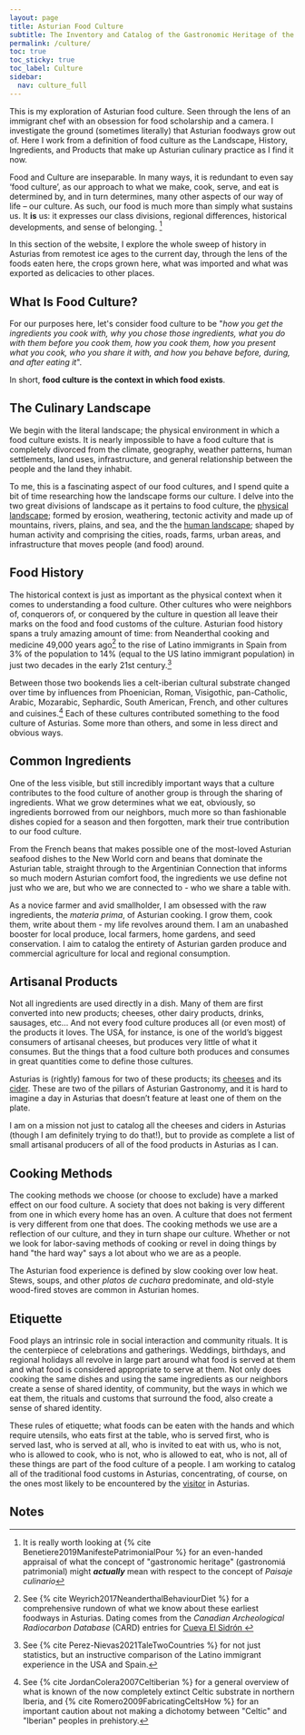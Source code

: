```yaml
---
layout: page
title: Asturian Food Culture
subtitle: The Inventory and Catalog of the Gastronomic Heritage of the Asturian People
permalink: /culture/
toc: true
toc_sticky: true
toc_label: Culture
sidebar:
  nav: culture_full
---
```

This is my exploration of Asturian food culture. Seen through the lens of an immigrant chef with an obsession for food scholarship and a camera. I investigate the ground (sometimes literally) that Asturian foodways grow out of. Here I work from a definition of food culture as the Landscape, History, Ingredients, and Products that make up Asturian culinary practice as I find it now.

Food and Culture are inseparable. In many ways, it is redundant to even say ‘food culture’, as our approach to what we make, cook, serve, and eat is determined by, and in turn determines, many other aspects of our way of life – our culture. As such, our food is much more than simply what sustains us. It **is** us: it expresses our class divisions, regional differences, historical developments, and sense of belonging. [^1]

In this section of the website, I explore the whole sweep of history in Asturias from remotest ice ages to the current day, through the lens of the foods eaten here, the crops grown here, what was imported and what was exported as delicacies to other places.
## What Is Food Culture?
For our purposes here, let's consider food culture to be "*how you get the ingredients you cook with, why you chose those ingredients, what you do with them before you cook them, how you cook them, how you present what you cook, who you share it with, and how you behave before, during, and after eating it*". 

In short, **food culture is the context in which food exists**.
## The Culinary Landscape
We begin with the literal landscape; the physical environment in which a food culture exists. It is nearly impossible to have a food culture that is completely divorced from the climate, geography, weather patterns, human settlements, land uses, infrastructure, and general relationship between the people and the land they inhabit.

To me, this is a fascinating aspect of our food cultures, and I spend quite a bit of time researching how the landscape forms our culture. I delve into the two great divisions of landscape as it pertains to food culture, the [physical landscape](/culture/natural-environment/); formed by erosion, weathering, tectonic activity and made up of mountains, rivers, plains, and sea, and the the [human landscape](/culture/built-environment/); shaped by human activity and comprising the cities, roads, farms, urban areas, and infrastructure that moves people (and food) around.
## Food History
The historical context is just as important as the physical context when it comes to understanding a food culture. Other cultures who were neighbors of, conquerors of, or conquered by the culture in question all leave their marks on the food and food customs of the culture. Asturian food history spans a truly amazing amount of time: from Neanderthal cooking and medicine 49,000 years ago[^3] to the rise of Latino immigrants in Spain from 3% of the population to 14% (equal to the US latino immigrant population) in just two decades in the early 21st century.[^2]

Between those two bookends lies a celt-iberian cultural substrate changed over time by influences from Phoenician, Roman, Visigothic, pan-Catholic, Arabic, Mozarabic, Sephardic, South American, French, and other cultures and cuisines.[^4] Each of these cultures contributed something to the food culture of Asturias. Some more than others, and some in less direct and obvious ways.
## Common Ingredients
One of the less visible, but still incredibly important ways that a culture contributes to the food culture of another group is through the sharing of ingredients. What we grow determines what we eat, obviously, so ingredients borrowed from our neighbors, much more so than fashionable dishes copied for a season and then forgotten, mark their true contribution to our food culture.

From the French beans that makes possible one of the most-loved Asturian seafood dishes to the New World corn and beans that dominate the Asturian table, straight through to the Argentinian Connection that informs so much modern Asturian comfort food, the ingredients we use define not just who we are, but who we are connected to - who we share a table with.

As a novice farmer and avid smallholder, I am obsessed with the raw ingredients, the *materia prima*, of Asturian cooking. I grow them, cook them, write about them - my life revolves around them. I am an unabashed booster for local produce, local farmers, home gardens, and seed conservation. I aim to catalog the entirety of Asturian garden produce and commercial agriculture for local and regional consumption.
## Artisanal Products
Not all ingredients are used directly in a dish. Many of them are first converted into new products; cheeses, other dairy products, drinks, sausages, etc… And not every food culture produces all (or even most) of the products it loves. The USA, for instance, is one of the world’s biggest consumers of artisanal cheeses, but produces very little of what it consumes. But the things that a food culture both produces and consumes in great quantities come to define those cultures.

Asturias is (rightly) famous for two of these products; its [cheeses](/products/cheese) and its [cider](/products/cider/). These are two of the pillars of Asturian Gastronomy, and it is hard to imagine a day in Asturias that doesn’t feature at least one of them on the plate. 

I am on a mission not just to catalog all the cheeses and ciders in Asturias (though I am definitely trying to do that!), but to provide as complete a list of small artisanal producers of all of the food products in Asturias as I can.
## Cooking Methods
The cooking methods we choose (or choose to exclude) have a marked effect on our food culture. A society that does not baking is very different from one in which every home has an oven. A culture that does not ferment is very different from one that does. The cooking methods we use are a reflection of our culture, and they in turn shape our culture. Whether or not we look for labor-saving methods of cooking or revel in doing things by hand "the hard way" says a lot about who we are as a people.

The Asturian food experience is defined by slow cooking over low heat. Stews, soups, and other *platos de cuchara* predominate, and old-style wood-fired stoves are common in Asturian homes.
## Etiquette
Food plays an intrinsic role in social interaction and community rituals. It is the centerpiece of celebrations and gatherings. Weddings, birthdays, and regional holidays all revolve in large part around what food is served at them and what food is considered appropriate to serve at them. Not only does cooking the same dishes and using the same ingredients as our neighbors create a sense of shared identity, of community, but the ways in which we eat them, the rituals and customs that surround the food, also create a sense of shared identity.

These rules of etiquette; what foods can be eaten with the hands and which require utensils, who eats first at the table, who is served first, who is served last, who is served at all, who is invited to eat with us, who is not, who is allowed to cook, who is not, who is allowed to eat, who is not, all of these things are part of the food culture of a people. I am working to catalog all of the traditional food customs in Asturias, concentrating, of course, on the ones most likely to be encountered by the [visitor](/visit/) in Asturias.
## Notes
[^1]: It is really worth looking at {% cite Benetiere2019ManifestePatrimonialPour %} for an even-handed appraisal of what the concept of "gastronomic heritage" (gastronomiá patrimonial) might ***actually*** mean with respect to the concept of *Paisaje culinario*
[^2]: See {% cite Perez-Nievas2021TaleTwoCountries %} for not just statistics, but an instructive comparison of the Latino immigrant experience in the USA and Spain.
[^3]: See {% cite Weyrich2017NeanderthalBehaviourDiet %} for a comprehensive rundown of what we know about these earliest foodways in Asturias. Dating comes from the *Canadian Archeological Radiocarbon Database* (CARD) entries for [Cueva El Sidrón ](https://www.canadianarchaeology.ca/sites/27897)
[^4]: See {% cite JordanColera2007Celtiberian %} for a general overview of what is known of the now completely extinct Celtic substrate in northern Iberia, and {% cite Romero2009FabricatingCeltsHow %} for an important caution about not making a dichotomy between "Celtic" and "Iberian" peoples in prehistory.